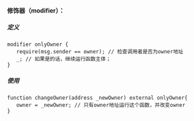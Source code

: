 #### 修饰器（modifier）：

##### 定义
```
modifier onlyOwner {
   require(msg.sender == owner); // 检查调用者是否为owner地址
   _; // 如果是的话，继续运行函数主体；
}
```

##### 使用
```
function changeOwner(address _newOwner) external onlyOwner{
   owner = _newOwner; // 只有owner地址运行这个函数，并改变owner
}
```